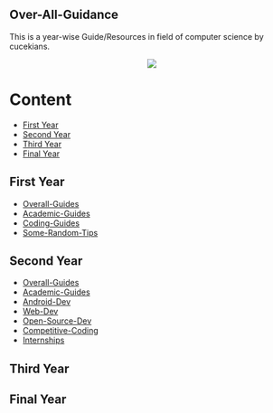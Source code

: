 ## Over-All-Guidance
This is a year-wise Guide/Resources in field of computer science by cucekians.

<p align="center">
<img src ="https://user-images.githubusercontent.com/30548116/54484439-ea989400-488c-11e9-8103-a69b84b5ac78.png" />
 </p> 

# Content
- [First Year](first-year)
- [Second Year](second-Year)
- [Third Year](third-Year)
- [Final Year](final-Year)
## First Year
	
* [Overall-Guides](Overall-Guides)
* [Academic-Guides](Academic-Guides)
* [Coding-Guides](Coding-Guides)
* [Some-Random-Tips](Some-Random-Tips )

## Second Year
* [Overall-Guides](Overall-Guides)
* [Academic-Guides](Academic-Guides)
* [Android-Dev](Andriod-Dev)
* [Web-Dev](Web-Dev)
* [Open-Source-Dev](Open-Source-Dev)
* [Competitive-Coding](Coding)
* [Internships](intern)
## Third Year
## Final Year
